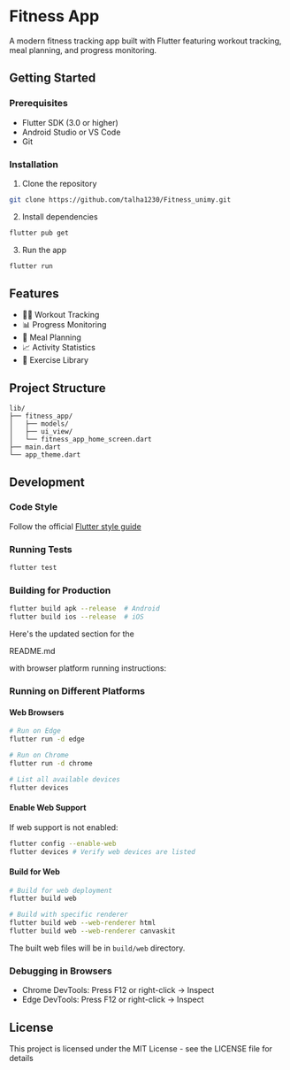 
# Fitness App

A modern fitness tracking app built with Flutter featuring workout tracking, meal planning, and progress monitoring.

## Getting Started

### Prerequisites
- Flutter SDK (3.0 or higher)
- Android Studio or VS Code
- Git

### Installation
1. Clone the repository
```bash
git clone https://github.com/talha1230/Fitness_unimy.git
```

2. Install dependencies
```bash
flutter pub get
```

3. Run the app
```bash
flutter run
```

## Features

- 🏃‍♂️ Workout Tracking
- 📊 Progress Monitoring
- 🍎 Meal Planning
- 📈 Activity Statistics
- 💪 Exercise Library

## Project Structure

```
lib/
├── fitness_app/
│   ├── models/
│   ├── ui_view/
│   └── fitness_app_home_screen.dart
├── main.dart
└── app_theme.dart
```

## Development

### Code Style
Follow the official [Flutter style guide](https://flutter.dev/docs/development/style-guide)

### Running Tests
```bash
flutter test
```

### Building for Production
```bash
flutter build apk --release  # Android
flutter build ios --release  # iOS
```
Here's the updated section for the 

README.md

 with browser platform running instructions:


### Running on Different Platforms

#### Web Browsers
```bash
# Run on Edge
flutter run -d edge

# Run on Chrome
flutter run -d chrome

# List all available devices
flutter devices
```

#### Enable Web Support
If web support is not enabled:
```bash
flutter config --enable-web
flutter devices # Verify web devices are listed
```

#### Build for Web
```bash
# Build for web deployment
flutter build web

# Build with specific renderer
flutter build web --web-renderer html
flutter build web --web-renderer canvaskit
```

The built web files will be in `build/web` directory.

### Debugging in Browsers
- Chrome DevTools: Press F12 or right-click -> Inspect
- Edge DevTools: Press F12 or right-click -> Inspect

## License
This project is licensed under the MIT License - see the LICENSE file for details
```
